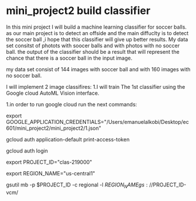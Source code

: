# mini_project2 build classifier
In this mini project I will build a machine learning classifier for soccer balls.
as our main project is to detect an offside and the main diffuclty is to detect the soccer ball ,i hope that this classifier will give up better results.
My data set consitst of photots with soocer balls and with photos with no soccer ball.
the output of the classifier should be a result that will represent the chance that there is a soccer ball in the input image.

my data set consist of 144 images with soccer ball and with 160 images with no soccer ball.


I will implement 2 image classifires:
1.I will train  The 1st classifier using the Google cloud AutoML Vision interface.




1.in order to run google cloud run the next commands:

export GOOGLE_APPLICATION_CREDENTIALS="/Users/emanuelalkobi/Desktop/ec601/mini_project2/mini_project2/1.json"

gcloud auth application-default print-access-token

  
gcloud auth login





export PROJECT_ID="clas-219000"

export REGION_NAME="us-central1"

gsutil mb -p $PROJECT_ID -c regional -l $REGION_NAME gs://$PROJECT_ID-vcm/
